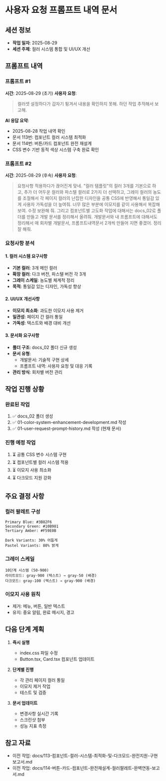 # 사용자 요청 프롬프트 내역 문서

## 세션 정보
- **작업 일자**: 2025-08-29
- **세션 주제**: 컬러 시스템 통합 및 UI/UX 개선

## 프롬프트 내역

### 프롬프트 #1
**시간**: 2025-08-29 (초기)
**사용자 요청**:
> 컬러셋 설정하다가 갑자기 튕겨서 내용을 확인하지 못해. 하던 작업 추적해서 보고해.

**AI 응답 요약**:
- 2025-08-28 작업 내역 확인
- 문서 113번: 컴포넌트 컬러 시스템 최적화
- 문서 114번: 버튼/카드 컴포넌트 완전 재설계
- CSS 변수 기반 동적 색상 시스템 구축 완료 확인

### 프롬프트 #2
**시간**: 2025-08-29 (후속)
**사용자 요청**:
> 요청사항 적용하다가 끊어진게 맞네. "컬러 템플릿"의 컬러 3개를 기본으로 하고, 추가 더 어두운 컬러와 파스텔 컬러로 2가지 더 선택하고, 그레이 컬러의 농도를 조절해서 각 페이지 컬러의 난잡한 디자인을 공통 CSS에 반영해서 통일감 있게 사용자 가독성을 더 높여줘. 너무 많은 부분에 이모지를 같이 사용해서 복잡해 보여. 수정 보완해 줘. 그리고 컴포넌트별 고도화 작업에 대해서는 docs_02로 폴더를 만들고 개발 문서를 정리해서 올려줘. 개발문서와 내 프롬프트에 대해서도 정리해서 매 회차별 개발문서, 프롬프트내역문서 2개씩 만들어 지면 좋겠어. 정리 잘 해줘.

### 요청사항 분석

#### 1. 컬러 시스템 요구사항
- **기본 컬러**: 3개 메인 컬러
- **확장 컬러**: 다크 버전, 파스텔 버전 각 3개
- **그레이 스케일**: 농도별 체계적 정리
- **목적**: 통일감 있는 디자인, 가독성 향상

#### 2. UI/UX 개선사항
- **이모지 최소화**: 과도한 이모지 사용 제거
- **일관성**: 페이지 간 컬러 통일
- **가독성**: 텍스트와 배경 대비 개선

#### 3. 문서화 요구사항
- **폴더 구조**: docs_02 폴더 신규 생성
- **문서 유형**:
  - 개발문서: 기술적 구현 상세
  - 프롬프트 내역: 사용자 요청 및 대응 기록
- **관리 방식**: 회차별 버전 관리

## 작업 진행 상황

### 완료된 작업
1. ✅ docs_02 폴더 생성
2. ✅ 01-color-system-enhancement-development.md 작성
3. ✅ 01-user-request-prompt-history.md 작성 (현재 문서)

### 진행 예정 작업
1. ⏳ 공통 CSS 변수 시스템 구현
2. ⏳ 컴포넌트별 컬러 시스템 적용
3. ⏳ 이모지 사용 최소화
4. ⏳ 다크모드 지원 강화

## 주요 결정 사항

### 컬러 팔레트 구성
```
Primary Blue: #3B82F6
Secondary Green: #10B981  
Tertiary Amber: #F59E0B

Dark Variants: 30% 어둡게
Pastel Variants: 80% 밝게
```

### 그레이 스케일
```
10단계 시스템 (50-900)
라이트모드: gray-900 (텍스트) → gray-50 (배경)
다크모드: gray-100 (텍스트) → gray-900 (배경)
```

### 이모지 사용 원칙
- 제거: 메뉴, 버튼, 일반 텍스트
- 유지: 중요 알림, 완료 메시지, 경고

## 다음 단계 계획

1. **즉시 실행**
   - index.css 파일 수정
   - Button.tsx, Card.tsx 컴포넌트 업데이트

2. **단계별 진행**
   - 각 관리 페이지 컬러 통일
   - 이모지 제거 작업
   - 테스트 및 검증

3. **문서 업데이트**
   - 변경사항 실시간 기록
   - 스크린샷 첨부
   - 성능 지표 측정

## 참고 자료
- 이전 작업: docs/113-컴포넌트-컬러-시스템-최적화-및-다크모드-완전지원-구현보고서.md
- 이전 작업: docs/114-버튼-카드-컴포넌트-완전재설계-컬러팔레트-완벽연동-보고서.md